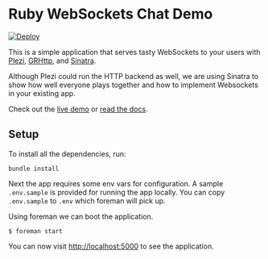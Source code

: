 # Ruby WebSockets Chat Demo

[![Deploy](https://www.herokucdn.com/deploy/button.png)](https://heroku.com/deploy)

This is a simple application that serves tasty WebSockets to your users with [Plezi](https://github.com/boazsegev/plezi), [GRHttp](https://github.com/boazsegev/GRHttp), and [Sinatra](https://github.com/sinatra/sinatra).

Although Plezi could run the HTTP backend as well, we are using Sinatra to show how well everyone plays together and how to implement Websockets in your existing app.

Check out the [live demo](http://ruby-websockets-chat.herokuapp.com/) or [read the docs](https://devcenter.heroku.com/articles/ruby-websockets).

## Setup
To install all the dependencies, run:

```
bundle install
```

Next the app requires some env vars for configuration. A sample `.env.sample` is provided for running the app locally. You can copy `.env.sample` to `.env` which foreman will pick up.

Using foreman we can boot the application.

```
$ foreman start
```

You can now visit <http://localhost:5000> to see the application.
